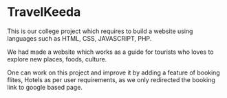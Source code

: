 # TravelKeeda
This is our college project which requires to build a website using languages such as HTML, CSS, JAVASCRIPT, PHP.

We had made a website which works as a guide for tourists who loves to explore new places, foods, culture.

One can work on this project and improve it by adding a feature of booking flites, Hotels as per user requirements, as we only redirected the booking link to google based page.
